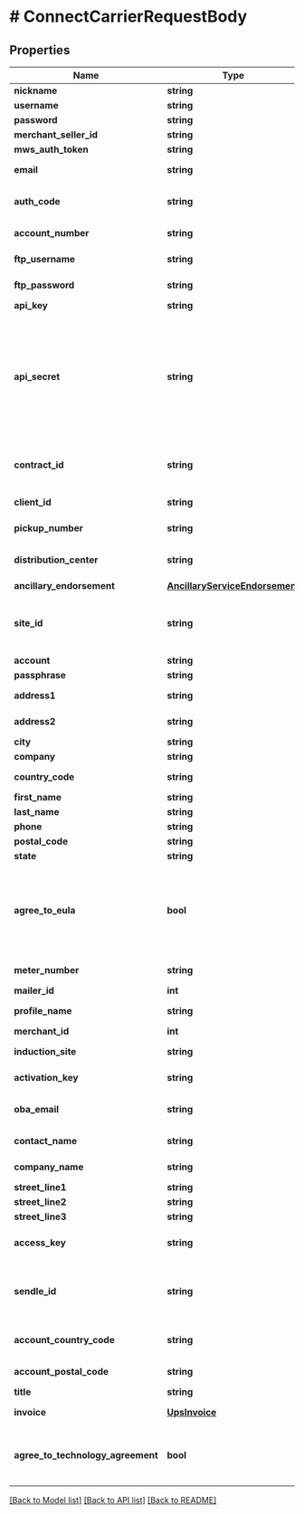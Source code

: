 # # ConnectCarrierRequestBody

## Properties

Name | Type | Description | Notes
------------ | ------------- | ------------- | -------------
**nickname** | **string** | Nickname | 
**username** | **string** | Username | 
**password** | **string** | Password | 
**merchant_seller_id** | **string** |  | 
**mws_auth_token** | **string** |  | 
**email** | **string** | The email address | 
**auth_code** | **string** | Amazon UK Shipping auth code. | 
**account_number** | **string** | Account number | 
**ftp_username** | **string** | FTP username | 
**ftp_password** | **string** | FTP password | 
**api_key** | **string** | API key | 
**api_secret** | **string** | The DHL E-Commerce API secret. This field is optional, but if not set you will not be able to get rates for this account. | 
**contract_id** | **string** | Canada Post Account Contract ID | 
**client_id** | **string** | The client id | 
**pickup_number** | **string** | The pickup number | 
**distribution_center** | **string** | The distribution center | 
**ancillary_endorsement** | [**AncillaryServiceEndorsement**](AncillaryServiceEndorsement.md) |  | [optional] 
**site_id** | **string** | A string that uniquely identifies the site | 
**account** | **string** | Account | 
**passphrase** | **string** | Passphrase | 
**address1** | **string** | Address Line 1 | 
**address2** | **string** | Address Line 2 | [optional] 
**city** | **string** | City | 
**company** | **string** | Company | 
**country_code** | **string** | Country code | 
**first_name** | **string** | First name | 
**last_name** | **string** | Last name | 
**phone** | **string** | Phone | 
**postal_code** | **string** | Postal code | 
**state** | **string** | State | 
**agree_to_eula** | **bool** | Boolean signaling agreement to the Fedex End User License Agreement | 
**meter_number** | **string** | Meter number | [optional] 
**mailer_id** | **int** | Mailer id | 
**profile_name** | **string** | Profile name | [optional] 
**merchant_id** | **int** | Merchant id | [optional] 
**induction_site** | **string** | Induction site | 
**activation_key** | **string** | Activation key | 
**oba_email** | **string** | The oba email address | [optional] 
**contact_name** | **string** | Contact name | 
**company_name** | **string** | Company name | [optional] 
**street_line1** | **string** | Street line1 | [optional] 
**street_line2** | **string** | Street line2 | [optional] 
**street_line3** | **string** | Street line3 | [optional] 
**access_key** | **string** | Seko Account Access Key | 
**sendle_id** | **string** | A string that uniquely identifies the sendle | 
**account_country_code** | **string** | Account country code | 
**account_postal_code** | **string** | Account postal code | 
**title** | **string** | Title | [optional] 
**invoice** | [**UpsInvoice**](UpsInvoice.md) | The UPS invoice | [optional] 
**agree_to_technology_agreement** | **bool** | The Agreement to the [UPS Technology Agreement](https://www.ups.com/assets/resources/media/UTA_with_EUR.pdf) | 

[[Back to Model list]](../../README.md#documentation-for-models) [[Back to API list]](../../README.md#documentation-for-api-endpoints) [[Back to README]](../../README.md)


